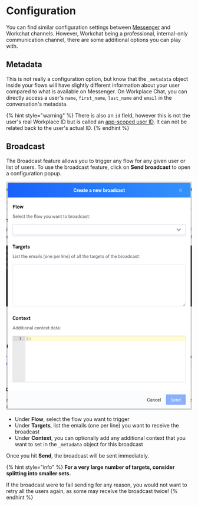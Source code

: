 # Configuration

You can find similar configuration settings between [Messenger](../messenger/configuration.md) and Workchat channels. However, Workchat being a professional, internal-only communication channel, there are some additional options you can play with.

## Metadata

This is not really a configuration option, but know that the `_metadata` object inside your flows will have slightly different information about your user compared to what is available on Messenger. On Workplace Chat, you can directly access a user's `name`, `first_name`, `last_name` and `email` in the conversation's metadata.

{% hint style="warning" %}
There is also an `id` field, however this is not the user's real Workplace ID but is called an [app-scoped user ID](https://developers.facebook.com/docs/workplace/third-party-apps/development#user-ids). It can not be related back to the user's actual ID.
{% endhint %}

## Broadcast

The Broadcast feature allows you to trigger any flow for any given user or list of users. To use the broadcast feature, click on **Send broadcast** to open a configuration popup.

![](../../.gitbook/assets/capture-de-cran-2020-04-20-19.23.15.png)

* Under **Flow**, select the flow you want to trigger
* Under **Targets**, list the emails \(one per line\) you want to receive the broadcast
* Under **Context**, you can optionally add any additional context that you want to set in the `_metadata` object for this broadcast

Once you hit **Send**, the broadcast will be sent immediately.

{% hint style="info" %}
**For a very large number of targets, consider splitting into smaller sets.**

If the broadcast were to fail sending for any reason, you would not want to retry all the users again, as some may receive the broadcast twice!
{% endhint %}

